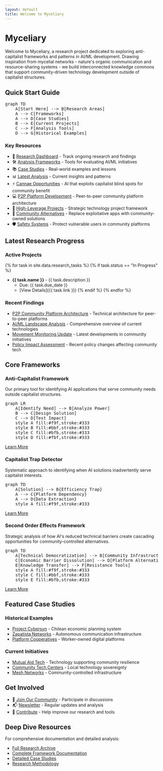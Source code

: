 ```yaml
---
layout: default
title: Welcome to Myceliary
---
```


# Myceliary

Welcome to Myceliary, a research project dedicated to exploring anti-capitalist frameworks and patterns in AI/ML development. Drawing inspiration from mycelial networks - nature's organic communication and resource-sharing systems - we build interconnected knowledge commons that support community-driven technology development outside of capitalist structures.

## Quick Start Guide

<pre class="mermaid">
graph TD
    A[Start Here] --> B[Research Areas]
    A --> C[Frameworks]
    A --> D[Case Studies]
    B --> E[Current Projects]
    C --> F[Analysis Tools]
    D --> G[Historical Examples]
</pre>

### Key Resources
- 🔬 [Research Dashboard](research/) - Track ongoing research and findings
- 🛠️ [Analysis Frameworks](frameworks/) - Tools for evaluating AI/ML initiatives
- 📚 [Case Studies](case-studies/) - Real-world examples and lessons
- 📊 [Latest Analysis](analysis/) - Current insights and patterns
- ⚡ [Cannae Opportunities](cannae/) - AI that exploits capitalist blind spots for community benefit
- 💻 [P2P Platform Development](p2p_platform/) - Peer-to-peer community platform architecture
- 🚀 [High-Leverage Projects](projects/) - Strategic technology project framework
- 🔄 [Community Alternatives](alternatives/) - Replace exploitative apps with community-owned solutions
- 🛡️ [Safety Systems](safety/) - Protect vulnerable users in community platforms

## Latest Research Progress

### Active Projects
{% for task in site.data.research_tasks %}
{% if task.status == "In Progress" %}
- **{{ task.name }}** - {{ task.description }}
  - Due: {{ task.due_date }}
  - [View Details]({{ task.link }})
{% endif %}
{% endfor %}

### Recent Findings
- [P2P Community Platform Architecture](https://github.com/jwynia/myceliary/blob/main/context-network/analysis/findings/p2p_community_platform_architecture.md) - Technical architecture for peer-to-peer platforms
- [AI/ML Landscape Analysis](https://github.com/jwynia/myceliary/blob/main/context-network/analysis/findings/ai_ml_landscape_analysis.md) - Comprehensive overview of current technologies
- [Movement Monitoring Update](https://github.com/jwynia/myceliary/blob/main/context-network/analysis/findings/movement_monitoring_analysis.md) - Latest developments in community initiatives
- [Policy Impact Assessment](https://github.com/jwynia/myceliary/blob/main/context-network/analysis/findings/policy_monitoring_analysis.md) - Recent policy changes affecting community tech

## Core Frameworks

### Anti-Capitalist Framework
Our primary tool for identifying AI applications that serve community needs outside capitalist structures.

<pre class="mermaid">
graph LR
    A[Identify Need] --> B[Analyze Power]
    B --> C[Design Solution]
    C --> D[Test Impact]
    style A fill:#f9f,stroke:#333
    style B fill:#bbf,stroke:#333
    style C fill:#bfb,stroke:#333
    style D fill:#fbf,stroke:#333
</pre>

[Learn More](frameworks/#anti-capitalist-ai-applications-framework)

### Capitalist Trap Detector
Systematic approach to identifying when AI solutions inadvertently serve capitalist interests.

<pre class="mermaid">
graph TD
    A[Solution] --> B{Efficiency Trap}
    A --> C{Platform Dependency}
    A --> D{Data Extraction}
    style A fill:#f9f,stroke:#333
</pre>

[Learn More](frameworks/#capitalist-trap-detector-framework)

### Second Order Effects Framework
Strategic analysis of how AI's reduced technical barriers create cascading opportunities for community-controlled alternatives.

<pre class="mermaid">
graph TD
    A[Technical Democratization] --> B[Community Infrastructure]
    C[Economic Barrier Dissolution] --> D[Platform Alternatives]
    E[Knowledge Transfer] --> F[Resistance Tools]
    style A fill:#f9f,stroke:#333
    style C fill:#bbf,stroke:#333
    style E fill:#bfb,stroke:#333
</pre>

[Learn More](frameworks/#second-order-effects-framework)

## Featured Case Studies

### Historical Examples
- [Project Cybersyn](https://github.com/jwynia/myceliary/blob/main/context-network/analysis/findings/case_studies/project_cybersyn.md) - Chilean economic planning system
- [Zapatista Networks](https://github.com/jwynia/myceliary/blob/main/context-network/analysis/findings/case_studies/zapatista_networks.md) - Autonomous communication infrastructure
- [Platform Cooperatives](https://github.com/jwynia/myceliary/blob/main/context-network/analysis/findings/case_studies/platform_coops.md) - Worker-owned digital platforms

### Current Initiatives
- [Mutual Aid Tech](https://github.com/jwynia/myceliary/blob/main/context-network/analysis/findings/case_studies/mutual_aid_tech.md) - Technology supporting community resilience
- [Community Tech Centers](https://github.com/jwynia/myceliary/blob/main/context-network/analysis/findings/case_studies/community_tech_centers.md) - Local technology sovereignty
- [Mesh Networks](https://github.com/jwynia/myceliary/blob/main/context-network/analysis/findings/case_studies/mesh_networks.md) - Community-controlled infrastructure

## Get Involved

- 📱 [Join Our Community](https://github.com/jwynia/myceliary/discussions) - Participate in discussions
- 📬 [Newsletter](https://myceliary.substack.com/) - Regular updates and analysis
- 🤝 [Contribute](https://github.com/jwynia/myceliary) - Help improve our research and tools

## Deep Dive Resources

For comprehensive documentation and detailed analysis:
- [Full Research Archive](https://github.com/jwynia/myceliary/blob/main/context-network/research_tasks/research_tasks_index.md)
- [Complete Framework Documentation](https://github.com/jwynia/myceliary/blob/main/context-network/analysis/frameworks/)
- [Detailed Case Studies](https://github.com/jwynia/myceliary/blob/main/context-network/analysis/findings/case_studies/)
- [Research Methodology](https://github.com/jwynia/myceliary/blob/main/context-network/processes/research.md)
